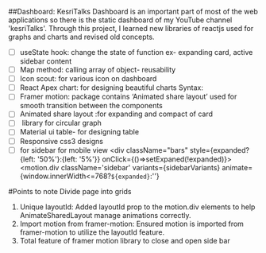 ##Dashboard: KesriTalks
Dashboard is an important part of most of the web applications so there is the static dashboard of my YouTube channel 'kesriTalks'. Through this project, I learned new libraries of reactjs used for graphs and charts and revised old concepts.

- [ ] useState hook: change the state of function ex- expanding card, active sidebar content
- [ ] Map method: calling array of object- reusability 
- [ ] Icon scout: for various icon on dashboard
- [ ]  React Apex chart: for designing beautiful charts  Syntax:  <Chart options={data.options} series={data.series} type='area'/>
- [ ] Framer motion: package contains ‘Animated share layout’ used for smooth transition between the components
- [ ] Animated share layout :for expanding and compact of card
- [ ] <CircularProgressbar> library for circular graph
- [ ] Material ui table- for designing table
- [ ] Responsive css3 designs
- [ ] for sidebar for mobile view  <div className="bars" style={expanded?{left: '50%'}:{left: '5%'}} onClick={()=>setExpaned(!expanded)}>
        <UilBars />
      </div>
      <motion.div className='sidebar'
     variants={sidebarVariants}
    animate={window.innerWidth<=768?`${expanded}`:''}
    >

#Points to note
Divide page into grids

1. Unique layoutId: Added layoutId prop to the motion.div elements to help AnimateSharedLayout manage animations correctly.
2. Import motion from framer-motion: Ensured motion is imported from framer-motion to utilize the layoutId feature.
3. Total feature of framer motion library to close and open side bar


